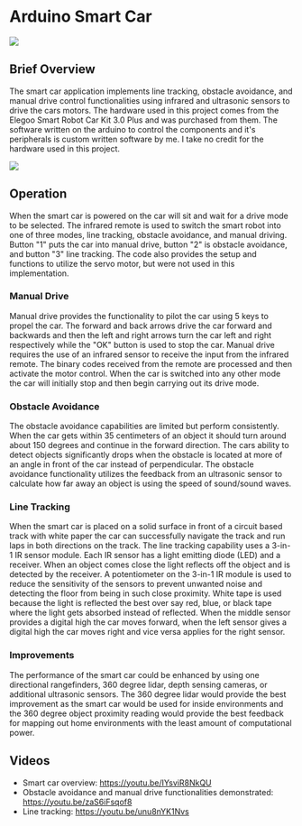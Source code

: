 # Arduino Smart Car

![](build.png)

## Brief Overview
The smart car application implements line tracking, obstacle avoidance, and manual drive control functionalities using infrared and ultrasonic sensors to drive the cars motors. The hardware used in this project comes from the Elegoo Smart Robot Car Kit 3.0 Plus and was purchased from them. The software written on the arduino to control the components and it's peripherals is custom written software by me. I take no credit for the hardware used in this project.  

![](ir_remote.png)

## Operation 
When the smart car is powered on the car will sit and wait for a drive mode to be selected. The infrared remote is used to switch the smart robot into one of three modes, line tracking, obstacle avoidance, and manual driving. Button "1" puts the car into manual drive, button "2" is obstacle avoidance, and button "3" line tracking. The code also provides the setup and functions to utilize the servo motor, but were not used in this implementation. 

### Manual Drive
Manual drive provides the functionality to pilot the car using 5 keys to propel the car. The forward and back arrows drive the car forward and backwards and then the left and right arrows turn the car left and right respectively while the "OK" button is used to stop the car. Manual drive requires the use of an infrared sensor to receive the input from the infrared remote. The binary codes received from the remote are processed and then activate the motor control. When the car is switched into any other mode the car will initially stop and then begin carrying out its drive mode. 

### Obstacle Avoidance
The obstacle avoidance capabilities are limited but perform consistently. When the car gets within 35 centimeters of an object it should turn around about 150 degrees and continue in the forward direction. The cars ability to detect objects significantly drops when the obstacle is located at more of an angle in front of the car instead of perpendicular. The obstacle avoidance functionality utilizes the feedback from an ultrasonic sensor to calculate how far away an object is using the speed of sound/sound waves. 

### Line Tracking
When the smart car is placed on a solid surface in front of a circuit based track with white paper the car can successfully navigate the track and run laps in both directions on the track. The line tracking capability uses a 3-in-1 IR sensor module. Each IR sensor has a light emitting diode (LED) and a receiver. When an object comes close the light reflects off the object and is detected by the receiver. A potentiometer on the 3-in-1 IR module is used to reduce the sensitivity of the sensors to prevent unwanted noise and detecting the floor from being in such close proximity. White tape is used because the light is reflected the best over say red, blue, or black tape where the light gets absorbed instead of reflected. When the middle sensor provides a digital high the car moves forward, when the left sensor gives a digital high the car moves right and vice versa applies for the right sensor.  

### Improvements
The performance of the smart car could be enhanced by using one directional rangefinders, 360 degree lidar, depth sensing cameras, or additional ultrasonic sensors. The 360 degree lidar would provide the best improvement as the smart car would be used for inside environments and the 360 degree object proximity reading would provide the best feedback for mapping out home environments with the least amount of computational power. 

## Videos
- Smart car overview: https://youtu.be/IYsviR8NkQU
- Obstacle avoidance and manual drive functionalities demonstrated: https://youtu.be/zaS6iFsqof8
- Line tracking: https://youtu.be/unu8nYK1Nvs
